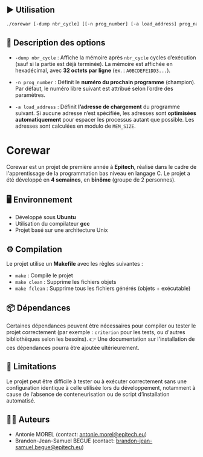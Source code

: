 ## ▶️ Utilisation

```bash
./corewar [-dump nbr_cycle] [[-n prog_number] [-a load_address] prog_name] ...
```

## 📖 Description des options

- `-dump nbr_cycle` : Affiche la mémoire après `nbr_cycle` cycles d’exécution (sauf si la partie est déjà terminée).
  La mémoire est affichée en hexadécimal, avec **32 octets par ligne** (ex. : `A0BCDEFE1DD3...`).

- `-n prog_number` : Définit le **numéro du prochain programme** (champion).
  Par défaut, le numéro libre suivant est attribué selon l’ordre des paramètres.

- `-a load_address` : Définit **l’adresse de chargement** du programme suivant.
  Si aucune adresse n’est spécifiée, les adresses sont **optimisées automatiquement** pour espacer les processus autant que possible.
  Les adresses sont calculées en modulo de `MEM_SIZE`.


# Corewar

Corewar est un projet de première année à **Epitech**, réalisé dans le cadre de l'apprentissage de la programmation bas niveau en langage C.
Le projet a été développé en **4 semaines**, en **binôme** (groupe de 2 personnes).

## 🖥️ Environnement

- Développé sous **Ubuntu**
- Utilisation du compilateur **gcc**
- Projet basé sur une architecture Unix

## ⚙️ Compilation

Le projet utilise un **Makefile** avec les règles suivantes :

- `make` : Compile le projet
- `make clean` : Supprime les fichiers objets
- `make fclean` : Supprime tous les fichiers générés (objets + exécutable)

## 📦 Dépendances

Certaines dépendances peuvent être nécessaires pour compiler ou tester le projet correctement (par exemple : `criterion` pour les tests, ou d'autres bibliothèques selon les besoins).
👉 Une documentation sur l'installation de ces dépendances pourra être ajoutée ultérieurement.

## 🚧 Limitations

Le projet peut être difficile à tester ou à exécuter correctement sans une configuration identique à celle utilisée lors du développement, notamment à cause de l’absence de conteneurisation ou de script d’installation automatisé.

## 👨‍💻 Auteurs

- Antonie MOREL (contact: antonie.morel@epitech.eu)
- Brandon-Jean-Samuel BEGUE (contact: brandon-jean-samuel.begue@epitech.eu)
